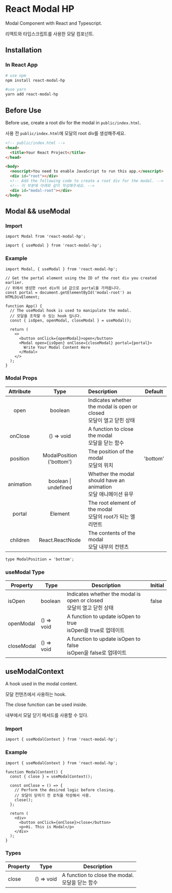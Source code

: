 # React Modal HP

Modal Component with React and Typescript.

리액트와 타입스크립트를 사용한 모달 컴포넌트.

## Installation

### In React App

```bash
# use npm
npm install react-modal-hp

#use yarn
yarn add react-modal-hp
```

## Before Use

Before use, create a root div for the modal in `public/index.html`.

사용 전 `public/index.html`에 모달의 root div를 생성해주세요.

```html
<!-- public/index.html -->
<head>
  <title>Your React Project</title>
</head>

<body>
  <noscript>You need to enable JavaScript to run this app.</noscript>
  <div id="root"></div>
  <!-- Add the following code to create a root div for the modal. -->
  <!-- 이 부분에 아래와 같이 작성해주세요. -->
  <div id="modal-root"></div>
</body>
```

## Modal && useModal

### Import

```tsx
import Modal from 'react-modal-hp';
```

```tsx
import { useModal } from 'react-modal-hp';
```

### Example

```tsx
import Modal, { useModal } from 'react-modal-hp';

// Get the portal element using the ID of the root div you created earlier.
// 위에서 생성한 root div의 id 값으로 portal을 가져옵니다.
const portal = document.getElementById('modal-root') as HTMLDivElement;

function App() {
  // The useModal hook is used to manipulate the modal.
  // 모달을 조작할 수 있는 hook 입니다.
  const { isOpen, openModal, closeModal } = useModal();

  return (
    <>
      <button onClick={openModal}>open</button>
      <Modal open={isOpen} onClose={closeModal} portal={portal}>
        Write Your Modal Content Here
      </Modal>
    </>
  );
}
```

### Modal Props

| Attribute |           Type           | Description                                                              | Default  |
| :-------: | :----------------------: | :----------------------------------------------------------------------- | :------: |
|   open    |         boolean          | Indicates whether the modal is open or closed<br />모달이 열고 닫힌 상태 |          |
|  onClose  |        () => void        | A function to close the modal<br />모달을 닫는 함수                      |          |
| position  | ModalPosition ('bottom') | The position of the modal<br />모달의 위치                               | 'bottom' |
| animation |   boolean \| undefined   | Whether the modal should have an animation<br />모달 애니메이션 유무     |          |
|  portal   |         Element          | The root element of the modal<br />모달의 root가 되는 엘리먼트           |          |
| children  |     React.ReactNode      | The contents of the modal<br />모달 내부의 컨텐츠                        |          |

```tsx
type ModalPosition = 'bottom';
```

### useModal Type

| Property   | Type       | Description                                                              | Initial |
| ---------- | ---------- | ------------------------------------------------------------------------ | ------- |
| isOpen     | boolean    | Indicates whether the modal is open or closed<br />모달의 열고 닫힌 상태 | false   |
| openModal  | () => void | A function to update isOpen to true<br />isOpen을 true로 업데이트        |         |
| closeModal | () => void | A function to update isOpen to false<br />isOpen을 false로 업데이트      |         |

## useModalContext

A hook used in the modal content.

모달 컨텐츠에서 사용하는 hook.

The close function can be used inside.

내부에서 모달 닫기 메서드를 사용할 수 있다.

### Import

```tsx
import { useModalContext } from 'react-modal-hp';
```

### Example

```tsx
import { useModalContext } from 'react-modal-hp';

function ModalContent() {
  const { close } = useModalContext();

  const onClose = () => {
    // Perform the desired logic before closing.
    // 모달이 닫히기 전 로직을 작성해서 사용.
    close();
  };

  return (
    <div>
      <button onClick={onClose}>close</button>
      <p>Hi. This is Modal</p>
    </div>
  );
}
```

### Types

| Property | Type       | Description                                          |
| -------- | ---------- | ---------------------------------------------------- |
| close    | () => void | A function to close the modal.<br />모달을 닫는 함수 |
